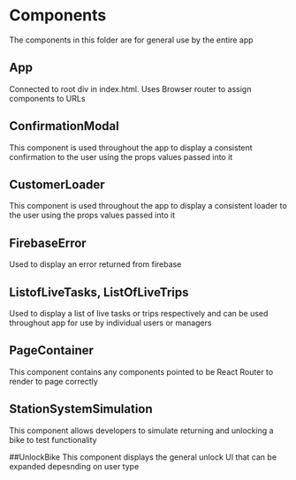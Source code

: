 # Components
The components in this folder are for general use by the entire app

## App
Connected to root div in index.html. Uses Browser router to assign components to URLs

## ConfirmationModal
This component is used throughout the app to display a consistent confirmation to the user using the props values passed into it

## CustomerLoader
This component is used throughout the app to display a consistent loader to the user using the props values passed into it

## FirebaseError
Used to display an error returned from firebase

## ListofLiveTasks, ListOfLiveTrips
Used to display a list of live tasks or trips respectively and can be used throughout app for use by individual users or managers

## PageContainer
This component contains any components pointed to be React Router to render to page correctly

## StationSystemSimulation
This component allows developers to simulate returning and unlocking a bike to test functionality

##UnlockBike
This component displays the general unlock UI that can be expanded depesnding on user type